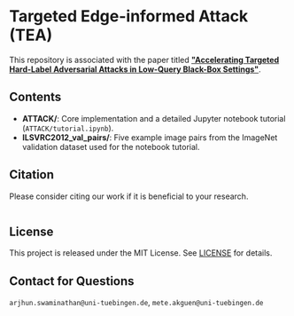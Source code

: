 # Targeted Edge-informed Attack (TEA)

This repository is associated with the paper titled **["Accelerating Targeted Hard-Label Adversarial Attacks in Low-Query Black-Box Settings"](https://arxiv.org/)**.

## Contents

* **ATTACK/**: Core implementation and a detailed Jupyter notebook tutorial (`ATTACK/tutorial.ipynb`).
* **ILSVRC2012\_val\_pairs/**: Five example image pairs from the ImageNet validation dataset used for the notebook tutorial.

## Citation

Please consider citing our work if it is beneficial to your research. 

```bibtex

```

## License

This project is released under the MIT License. See [LICENSE](LICENSE) for details.

## Contact for Questions
`arjhun.swaminathan@uni-tuebingen.de`, `mete.akguen@uni-tuebingen.de`
